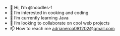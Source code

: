 - 👋 Hi, I’m @noodles-1
- 👀 I’m interested in cooking and coding
- 🌱 I’m currently learning Java
- 💞️ I’m looking to collaborate on cool web projects
- 📫 How to reach me adrianeroa081202@gmail.com

<!---
noodles-1/noodles-1 is a ✨ special ✨ repository because its `README.md` (this file) appears on your GitHub profile.
You can click the Preview link to take a look at your changes.
--->

